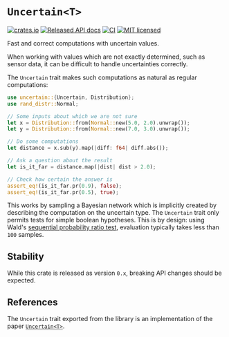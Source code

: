 # `Uncertain<T>`

[![crates.io](https://img.shields.io/crates/v/uncertain.svg)](https://crates.io/crates/uncertain)
[![Released API docs](https://docs.rs/uncertain/badge.svg)](https://docs.rs/uncertain)
[![CI](https://github.com/dyedgreen/uncertain/actions/workflows/ci.yml/badge.svg)](https://github.com/dyedgreen/uncertain/actions/workflows/ci.yml)
[![MIT licensed](https://img.shields.io/badge/license-MIT-blue.svg)](./LICENSE)

Fast and correct computations with uncertain values.

When working with values which are not exactly determined, such as sensor data, it
can be difficult to handle uncertainties correctly.

The `Uncertain` trait makes such computations as natural as regular computations:

```rust
use uncertain::{Uncertain, Distribution};
use rand_distr::Normal;

// Some inputs about which we are not sure
let x = Distribution::from(Normal::new(5.0, 2.0).unwrap());
let y = Distribution::from(Normal::new(7.0, 3.0).unwrap());

// Do some computations
let distance = x.sub(y).map(|diff: f64| diff.abs());

// Ask a question about the result
let is_it_far = distance.map(|dist| dist > 2.0);

// Check how certain the answer is
assert_eq!(is_it_far.pr(0.9), false);
assert_eq!(is_it_far.pr(0.5), true);
```

This works by sampling a Bayesian network which is implicitly created by describing the computation
on the uncertain type. The `Uncertain` trait only permits tests for simple boolean hypotheses. This
is by design: using Wald's [sequential probability ratio test](sprt), evaluation typically
takes less than `100` samples.

## Stability

While this crate is released as version `0.x`, breaking API changes should be expected.

## References

The `Uncertain` trait exported from the library is an implementation of
the paper [`Uncertain<T>`][paper].

[paper]: https://www.cs.utexas.edu/users/mckinley/papers/uncertainty-asplos-2014.pdf
[sprt]: https://en.wikipedia.org/wiki/Sequential_probability_ratio_test
